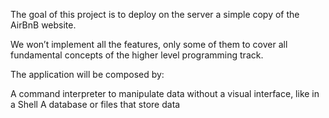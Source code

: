 The goal of this project is to deploy on the server a simple copy of the AirBnB website.

We won’t implement all the features, only some of them to cover all fundamental concepts of the higher level programming track.

The application will be composed by:

A command interpreter to manipulate data without a visual interface, like in a Shell
A database or files that store data
